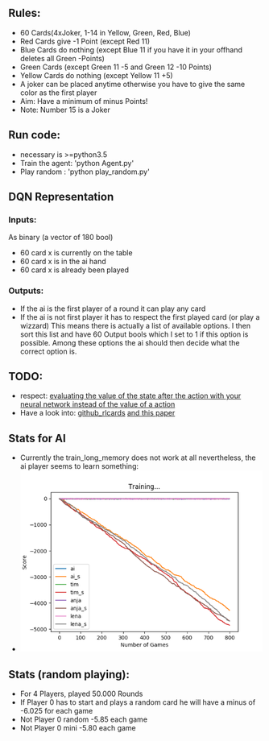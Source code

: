 ## Rules:
*	60 	   Cards(4xJoker, 1-14 in Yellow, Green, Red, Blue)
*	Red    Cards give -1 Point (except Red 11)
*	Blue   Cards do nothing    (except Blue 11 if you have it in your offhand deletes all Green -Points)
*	Green  Cards			   (except Green 11 -5 and Green 12 -10 Points)
* 	Yellow Cards do nothing    (except Yellow 11 +5)
*	A joker can be placed anytime otherwise you have to give the same color as the first player
*	Aim:	Have a minimum of minus Points!
* 	Note: Number 15 is a Joker

## Run code:
* necessary is >=python3.5
* Train the agent: 'python Agent.py'
* Play random    : 'python play_random.py'

## DQN Representation
### Inputs:
As binary (a vector of 180 bool)
* 60 card x is currently on the table
* 60 card x is in the ai hand
* 60 card x is already been played

### Outputs:
*    If the ai is the first player of a round it can play any card
*    If the ai is not first player it has to respect the first played card (or play a wizzard)
This means there is actually a list of available options. I then sort this list and have 60 Output bools which I set to 1 if this option is possible. Among these options the ai should then decide what the correct option is.

## TODO:
* respect: [evaluating the value of the state after the action with your neural network instead of the value of a action](https://ai.stackexchange.com/questions/16999/dqn-card-game-how-to-represent-the-actions)
* Have a look into: [github_rlcards](https://github.com/datamllab/rlcard) [and this paper](https://arxiv.org/abs/1910.04376)

## Stats for AI
* Currently the train_long_memory does not work at all nevertheless, the ai player seems to learn something:
* ![Ai (orange) a little bit better as the other players](imgs/ai_.png)


## Stats (random playing):
* For 4 Players, played 50.000 Rounds
* If Player 0 has to start and plays a random card he will have a minus of -6.025 for each game
* Not Player 0  random	-5.85 each game
* Not Player 0  mini	    -5.80 each game
